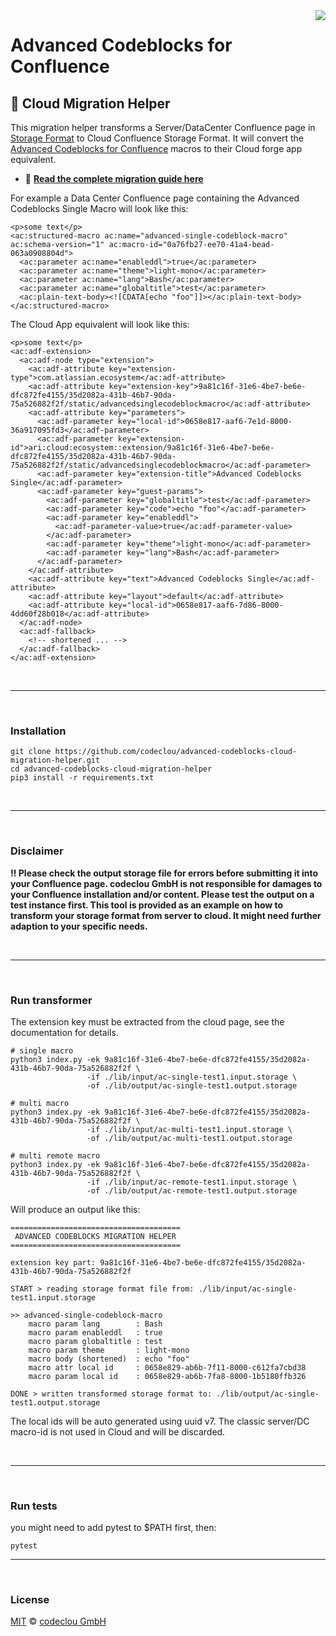 <img src="https://user-images.githubusercontent.com/12599965/56864901-501d8b80-69c8-11e9-9e87-c7e687615a0a.png" align="right" />

# Advanced Codeblocks for Confluence

## :rocket: Cloud Migration Helper

This migration helper transforms a Server/DataCenter Confluence page in <a href="https://confluence.atlassian.com/doc/confluence-storage-format-790796544.html">Storage Format</a> to
Cloud Confluence Storage Format. It will convert the <a href="https://marketplace.atlassian.com/apps/1211159/advanced-codeblocks-for-confluence?hosting=datacenter&tab=overview">Advanced Codeblocks for Confluence</a> macros to their Cloud forge app equivalent.

- :book: **[Read the complete migration guide here](https://codeclou.github.io/advanced-codeblocks-cloud-migration-helper)**

For example a Data Center Confluence page containing the Advanced Codeblocks Single Macro will look like this:

```
<p>some text</p>
<ac:structured-macro ac:name="advanced-single-codeblock-macro" ac:schema-version="1" ac:macro-id="0a76fb27-ee70-41a4-bead-063a0908804d">
  <ac:parameter ac:name="enableddl">true</ac:parameter>
  <ac:parameter ac:name="theme">light-mono</ac:parameter>
  <ac:parameter ac:name="lang">Bash</ac:parameter>
  <ac:parameter ac:name="globaltitle">test</ac:parameter>
  <ac:plain-text-body><![CDATA[echo "foo"]]></ac:plain-text-body>
</ac:structured-macro>
```

The Cloud App equivalent will look like this:

```
<p>some text</p>
<ac:adf-extension>
  <ac:adf-node type="extension">
    <ac:adf-attribute key="extension-type">com.atlassian.ecosystem</ac:adf-attribute>
    <ac:adf-attribute key="extension-key">9a81c16f-31e6-4be7-be6e-dfc872fe4155/35d2082a-431b-46b7-90da-75a526882f2f/static/advancedsinglecodeblockmacro</ac:adf-attribute>
    <ac:adf-attribute key="parameters">
      <ac:adf-parameter key="local-id">0658e817-aaf6-7e1d-8000-36a917095fd3</ac:adf-parameter>
      <ac:adf-parameter key="extension-id">ari:cloud:ecosystem::extension/9a81c16f-31e6-4be7-be6e-dfc872fe4155/35d2082a-431b-46b7-90da-75a526882f2f/static/advancedsinglecodeblockmacro</ac:adf-parameter>
      <ac:adf-parameter key="extension-title">Advanced Codeblocks Single</ac:adf-parameter>
      <ac:adf-parameter key="guest-params">
        <ac:adf-parameter key="globaltitle">test</ac:adf-parameter>
        <ac:adf-parameter key="code">echo "foo"</ac:adf-parameter>
        <ac:adf-parameter key="enableddl">
          <ac:adf-parameter-value>true</ac:adf-parameter-value>
        </ac:adf-parameter>
        <ac:adf-parameter key="theme">light-mono</ac:adf-parameter>
        <ac:adf-parameter key="lang">Bash</ac:adf-parameter>
      </ac:adf-parameter>
    </ac:adf-attribute>
    <ac:adf-attribute key="text">Advanced Codeblocks Single</ac:adf-attribute>
    <ac:adf-attribute key="layout">default</ac:adf-attribute>
    <ac:adf-attribute key="local-id">0658e817-aaf6-7d86-8000-4dd60f28b018</ac:adf-attribute>
  </ac:adf-node>
  <ac:adf-fallback>
    <!-- shortened ... -->
  </ac:adf-fallback>
</ac:adf-extension>
```

&nbsp;

---

&nbsp;

### Installation

```
git clone https://github.com/codeclou/advanced-codeblocks-cloud-migration-helper.git
cd advanced-codeblocks-cloud-migration-helper
pip3 install -r requirements.txt
```

&nbsp;

---

&nbsp;

### Disclaimer

**:bangbang: Please check the output storage file for errors before submitting it into your Confluence page. codeclou GmbH is not responsible for damages to your Confluence installation and/or content. Please test the output on a test instance first. This tool is provided as an example on how to transform your storage format from server to cloud. It might need further adaption to your specific needs.**

&nbsp;

---

&nbsp;

### Run transformer

The extension key must be extracted from the cloud page, see the documentation for details.

```
# single macro
python3 index.py -ek 9a81c16f-31e6-4be7-be6e-dfc872fe4155/35d2082a-431b-46b7-90da-75a526882f2f \
                 -if ./lib/input/ac-single-test1.input.storage \
                 -of ./lib/output/ac-single-test1.output.storage

# multi macro
python3 index.py -ek 9a81c16f-31e6-4be7-be6e-dfc872fe4155/35d2082a-431b-46b7-90da-75a526882f2f \
                 -if ./lib/input/ac-multi-test1.input.storage \
                 -of ./lib/output/ac-multi-test1.output.storage

# multi remote macro
python3 index.py -ek 9a81c16f-31e6-4be7-be6e-dfc872fe4155/35d2082a-431b-46b7-90da-75a526882f2f \
                 -if ./lib/input/ac-remote-test1.input.storage \
                 -of ./lib/output/ac-remote-test1.output.storage
```

Will produce an output like this:

```
======================================
 ADVANCED CODEBLOCKS MIGRATION HELPER
======================================

extension key part: 9a81c16f-31e6-4be7-be6e-dfc872fe4155/35d2082a-431b-46b7-90da-75a526882f2f

START > reading storage format file from: ./lib/input/ac-single-test1.input.storage

>> advanced-single-codeblock-macro
    macro param lang        : Bash
    macro param enableddl   : true
    macro param globaltitle : test
    macro param theme       : light-mono
    macro body (shortened)  : echo "foo"
    macro attr local id     : 0658e829-ab6b-7f11-8000-c612fa7cbd38
    macro param local id    : 0658e829-ab6b-7fa8-8000-1b5180ffb326

DONE > written transformed storage format to: ./lib/output/ac-single-test1.output.storage
```

The local ids will be auto generated using uuid v7. The classic server/DC macro-id is not used in Cloud and will be discarded.

&nbsp;

---

&nbsp;

### Run tests

you might need to add pytest to $PATH first, then:

```
pytest
```

---

&nbsp;

### License

[MIT](./LICENSE) © [codeclou GmbH](https://github.com/codeclou)
